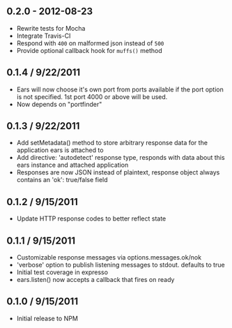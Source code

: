 ## 0.2.0 - 2012-08-23

* Rewrite tests for Mocha
* Integrate Travis-CI
* Respond with `400` on malformed json instead of `500`
* Provide optional callback hook for `muffs()` method

## 0.1.4 / 9/22/2011

* Ears will now choose it's own port from ports available if the port option is not specified. 1st port 4000 or above will be used.
* Now depends on "portfinder"

## 0.1.3 / 9/22/2011

* Add setMetadata() method to store arbitrary response data for the application ears is attached to
* Add directive: 'autodetect' response type, responds with data about this ears instance and attached application
* Responses are now JSON instead of plaintext, response object always contains an 'ok': true/false field

## 0.1.2 / 9/15/2011

* Update HTTP response codes to better reflect state

## 0.1.1 / 9/15/2011

* Customizable response messages via options.messages.ok/nok
* 'verbose' option to publish listening messages to stdout. defaults to true
* Initial test coverage in expresso
* ears.listen() now accepts a callback that fires on ready

## 0.1.0 / 9/15/2011

* Initial release to NPM
